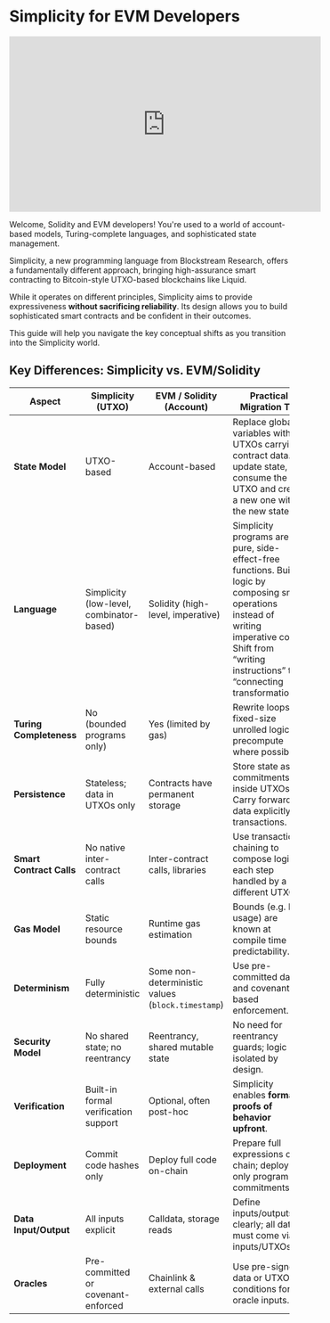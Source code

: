 # Simplicity for EVM Developers

<div class="video-wrapper">
  <iframe width="560" height="315" src="https://www.youtube.com/embed/8Q1JPKvp7TE" title="YouTube video player" frameborder="0" allow="accelerometer; autoplay; clipboard-write; encrypted-media; gyroscope; picture-in-picture" allowfullscreen></iframe>
</div>

Welcome, Solidity and EVM developers! You're used to a world of account-based models, Turing-complete languages, and sophisticated state management.

Simplicity, a new programming language from Blockstream Research, offers a fundamentally different approach, bringing high-assurance smart contracting to Bitcoin-style UTXO-based blockchains like Liquid.


While it operates on different principles, Simplicity aims to provide expressiveness **without sacrificing reliability**. Its design allows you to build sophisticated smart contracts and be confident in their outcomes.


This guide will help you navigate the key conceptual shifts as you transition into the Simplicity world.

## Key Differences: Simplicity vs. EVM/Solidity

| Aspect               | Simplicity (UTXO) | EVM / Solidity (Account) | Practical Migration Tip |
|-----------------------|------------------|--------------------------|--------------------------|
| **State Model**       | UTXO-based       | Account-based            | Replace global variables with UTXOs carrying contract data. To update state, consume the old UTXO and create a new one with the new state. |
| **Language**          | Simplicity (low-level, combinator-based) | Solidity (high-level, imperative) | Simplicity programs are pure, side-effect-free functions. Build logic by composing small operations instead of writing imperative code. Shift from “writing instructions” to “connecting transformations.” |
| **Turing Completeness** | No (bounded programs only) | Yes (limited by gas) | Rewrite loops as fixed-size unrolled logic; precompute where possible. |
| **Persistence**       | Stateless; data in UTXOs only | Contracts have permanent storage | Store state as commitments inside UTXOs. Carry forward data explicitly via transactions. |
| **Smart Contract Calls** | No native inter-contract calls | Inter-contract calls, libraries | Use transaction chaining to compose logic; each step handled by a different UTXO. |
| **Gas Model**         | Static resource bounds | Runtime gas estimation | Bounds (e.g. bit usage) are known at compile time → predictability. |
| **Determinism**       | Fully deterministic | Some non-deterministic values (`block.timestamp`) | Use pre-committed data and covenant-based enforcement. |
| **Security Model**    | No shared state; no reentrancy | Reentrancy, shared mutable state | No need for reentrancy guards; logic is isolated by design. |
| **Verification**      | Built-in formal verification support | Optional, often post-hoc | Simplicity enables **formal proofs of behavior upfront**. |
| **Deployment**        | Commit code hashes only | Deploy full code on-chain | Prepare full expressions off-chain; deploy only program commitments. |
| **Data Input/Output** | All inputs explicit | Calldata, storage reads | Define inputs/outputs clearly; all data must come via inputs/UTXOs. |
| **Oracles**           | Pre-committed or covenant-enforced | Chainlink & external calls | Use pre-signed data or UTXO conditions for oracle inputs. |

